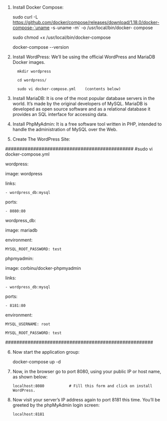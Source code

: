 1. Install Docker Compose: 

      sudo curl -L https://github.com/docker/compose/releases/download/1.18.0/docker-compose-`uname -s`-`uname -m` -o /usr/local/bin/docker- compose
      
      sudo chmod +x /usr/local/bin/docker-compose
   
      docker-compose --version
   
2. Install WordPress: We’ll be using the official WordPress and MariaDB Docker images. 

         mkdir wordpress
         
         cd wordpress/
         
         sudo vi docker-compose.yml    (contents below)  

3. Install MariaDB: It is one of the most popular database servers in the world. It’s made by the original developers of MySQL. 
                 MariaDB is developed as open source software and as a relational database it provides an SQL interface for 
                 accessing data.
                 
4. Install PhpMyAdmin: It is a free software tool written in PHP, intended to handle the administration of MySQL over the Web. 

5. Create The WordPress Site: 

##############################################
#sudo vi docker-compose.yml

wordpress:

  image: wordpress
  
  links:
  
    - wordpress_db:mysql
    
  ports:
  
    - 8080:80
    

wordpress_db:

  image: mariadb
  
  environment:
  
    MYSQL_ROOT_PASSWORD: test
    

phpmyadmin:

  image: corbinu/docker-phpmyadmin
  
  links:
  
    - wordpress_db:mysql
    
  ports:
  
    - 8181:80
    
  environment:
  
    MYSQL_USERNAME: root
    
    MYSQL_ROOT_PASSWORD: test
    

#####################################################

6. Now start the application group:

    docker-compose up -d

7. Now, in the browser go to port 8080, using your public IP or host name, as shown below:

       localhost:8080           # Fill this form and click on install WordPress.
 

8. Now visit your server’s IP address again to port 8181 this time. You’ll be greeted by the phpMyAdmin login screen:

       localhost:8181

 
